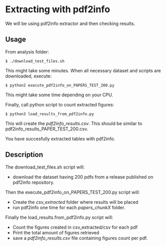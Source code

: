 # Extracting with pdf2info

We will be using pdf2info extractor and then checking results.

## Usage

From analysis folder:

```console
$ ./download_test_files.sh
```

This might take some minutes. 
When all necessary dataset and scripts are downloaded, execute:

```console
$ python2 execute_pdf2info_on_PAPERS_TEST_200.py
```

This might take some time depending on your CPU.

Finally, call python script to count extracted figures:

```console
$ python3 load_results_from_pdf2info.py
```

This will create the  *pdf2info_results.csv*.
This should be similar to pdf2info_results_PAPER_TEST_200.csv.

You have succesfully extracted tables with pdf2info.

## Description

The download_test_files.sh script will:
- download the dataset having 200 pdfs from a release published on pdf2info repository.

Then the execute_pdf2info_on_PAPERS_TEST_200.py script will:
- Create the *csv_extracted* folder where results will be placed
- run pdf2info one time for each *papers_chunkX* folder.

Finally the load_results.from_pdf2info.py script will:
- Count the figures created in csv_extracted/csv for each pdf
- Print the total amount of figures retrieved
- save a *pdf2info_results.csv* file containing figures count per pdf.